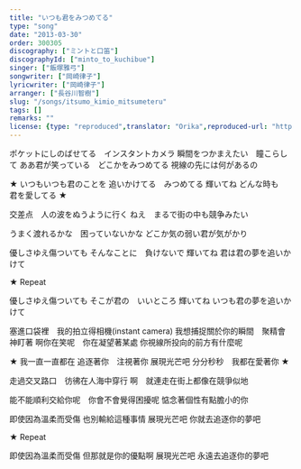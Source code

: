 ```yaml
---
title: "いつも君をみつめてる"
type: "song"
date: "2013-03-30"
order: 300305
discography: ["ミントと口笛"]
discographyId: ["minto_to_kuchibue"]
singer: ["飯塚雅弓"]
songwriter: ["岡崎律子"]
lyricwriter: ["岡崎律子"]
arranger: ["長谷川智樹"]
slug: "/songs/itsumo_kimio_mitsumeteru"
tags: []
remarks: ""
license: {type: "reproduced",translator: "Orika",reproduced-url: "http://orikamushi.myweb.hinet.net",reproduced-website: "織歌蟲"}
---
```


ポケットにしのばせてる　インスタントカメラ 
瞬間をつかまえたい　瞳こらして 
ああ君が笑っている　どこかをみつめてる 
視線の先には何があるの 

★ いつもいつも君のことを 
追いかけてる　みつめてる 
輝いてね 
どんな時も　君を愛してる ★

交差点　人の波をぬうように行く 
ねえ　まるで街の中も競争みたい 

うまく渡れるかな　困っていないかな 
どこか気の弱い君が気がかり 

優しさゆえ傷ついても 
そんなことに　負けないで 
輝いてね 
君は君の夢を追いかけて 

★ Repeat

優しさゆえ傷ついても 
そこが君の　いいところ 
輝いてね 
いつも君の夢を追いかけて

<!-- 翻译 -->

塞進口袋裡　我的拍立得相機(instant camera)
我想捕捉關於你的瞬間　聚精會神盯著
啊你在笑呢　你在凝望著某處
你視線所投向的前方有什麼呢

★ 我一直一直都在
追逐著你　注視著你
展現光芒吧
分分秒秒　我都在愛著你 ★

走過交叉路口　彷彿在人海中穿行
啊　就連走在街上都像在競爭似地

能不能順利交給你呢　你會不會覺得困擾呢
惦念著個性有點膽小的你

即使因為溫柔而受傷
也別輸給這種事情
展現光芒吧
你就去追逐你的夢吧

★ Repeat

即使因為溫柔而受傷
但那就是你的優點啊
展現光芒吧
永遠去追逐你的夢吧
